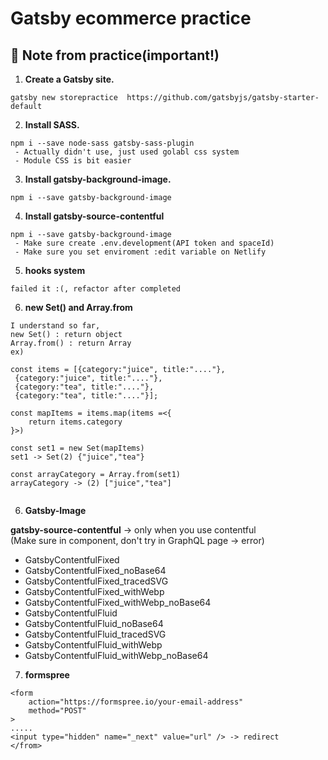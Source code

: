 # Gatsby ecommerce practice

## 🚀 Note from practice(important!)

1.  **Create a Gatsby site.**
```
gatsby new storepractice  https://github.com/gatsbyjs/gatsby-starter-default
```

2. **Install SASS.**

```
npm i --save node-sass gatsby-sass-plugin
 - Actually didn't use, just used golabl css system
 - Module CSS is bit easier 
```

3. **Install gatsby-background-image.**

```
npm i --save gatsby-background-image
```

4. **Install gatsby-source-contentful**

```
npm i --save gatsby-background-image
 - Make sure create .env.development(API token and spaceId)
 - Make sure you set enviroment :edit variable on Netlify 
```

5. **hooks system**

```
failed it :(, refactor after completed 
```

6. **new Set() and Array.from**

```
I understand so far, 
new Set() : return object 
Array.from() : return Array
ex)

const items = [{category:"juice", title:"...."},
 {category:"juice", title:"...."},
 {category:"tea", title:"...."},
 {category:"tea", title:"...."}];

const mapItems = items.map(items =<{
    return items.category
}>) 

const set1 = new Set(mapItems)
set1 -> Set(2) {"juice","tea"}

const arrayCategory = Array.from(set1)
arrayCategory -> (2) ["juice","tea"]


```

6. **Gatsby-Image**

**gatsby-source-contentful** -> only when you use contentful \
(Make sure in component, don't try in GraphQL page -> error)
- GatsbyContentfulFixed
- GatsbyContentfulFixed_noBase64
- GatsbyContentfulFixed_tracedSVG
- GatsbyContentfulFixed_withWebp
- GatsbyContentfulFixed_withWebp_noBase64
- GatsbyContentfulFluid
- GatsbyContentfulFluid_noBase64
- GatsbyContentfulFluid_tracedSVG
- GatsbyContentfulFluid_withWebp
- GatsbyContentfulFluid_withWebp_noBase64


7. **formspree**

```
<form
    action="https://formspree.io/your-email-address"
    method="POST"
>
.....
<input type="hidden" name="_next" value="url" /> -> redirect
</from>
```
